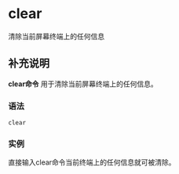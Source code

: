 # clear

清除当前屏幕终端上的任何信息

## 补充说明

**clear命令** 用于清除当前屏幕终端上的任何信息。

### 语法

```text
clear
```

### 实例

直接输入clear命令当前终端上的任何信息就可被清除。

